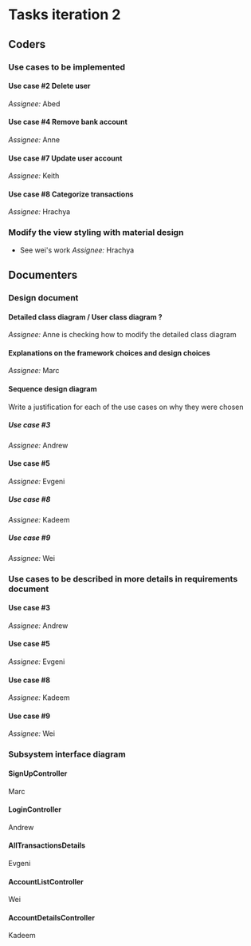 # Tasks iteration 2
## Coders
### Use cases to be implemented
#### Use case #2 Delete user
*Assignee:* Abed

#### Use case #4 Remove bank account
*Assignee:* Anne

#### Use case #7 Update user account
*Assignee:* Keith

#### Use case #8 Categorize transactions
*Assignee:* Hrachya

### Modify the view styling with material design
* See wei's work
*Assignee:* Hrachya

## Documenters
### Design document
#### Detailed class diagram / User class diagram ?
*Assignee:* Anne is checking how to modify the detailed class diagram
#### Explanations on the framework choices and design choices
*Assignee:* Marc
#### Sequence design diagram
Write a justification for each of the use cases on why they were chosen
##### Use case #3
*Assignee:* Andrew

#### Use case #5
*Assignee:* Evgeni

##### Use case #8
*Assignee:* Kadeem

##### Use case #9
*Assignee:* Wei

### Use cases to be described in more details in requirements document
#### Use case #3
*Assignee:* Andrew

#### Use case #5
*Assignee:* Evgeni

#### Use case #8
*Assignee:* Kadeem

#### Use case #9
*Assignee:* Wei

### Subsystem interface diagram
#### SignUpController
Marc
#### LoginController
Andrew
#### AllTransactionsDetails
Evgeni
#### AccountListController
Wei
#### AccountDetailsController
Kadeem
